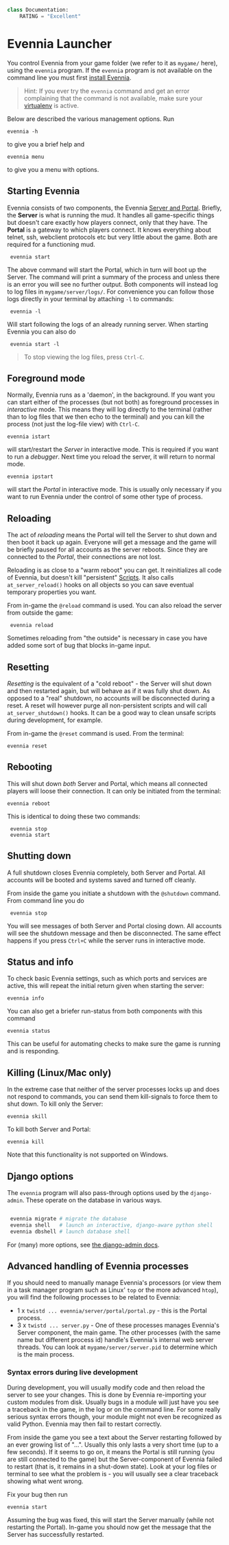 
```python
class Documentation:
    RATING = "Excellent"
```

# Evennia Launcher

You control Evennia from your game folder (we refer to it as `mygame/` here), using the `evennia` program. If the `evennia` program is not available on the command line you must first [install Evennia](../../evennia_core/setup/installation).

> Hint: If you ever try the `evennia` command and get an error complaining that the command is not available, make sure your [virtualenv](../../tutorials_and_examples/python/virtualenv) is active. 

Below are described the various management options. Run

    evennia -h

to give you a brief help and

    evennia menu

to give you a menu with options.

## Starting Evennia

Evennia consists of two components, the Evennia [Server and Portal](../../evennia_core/system/portal/portal-server-architecture).  Briefly, the  **Server** is what is running the mud. It handles all game-specific things but doesn't care exactly how players connect, only that they have. The **Portal** is a gateway to which players connect. It knows everything about telnet, ssh, webclient protocols etc but very little about the game. Both are required for a functioning mud.

     evennia start

The above command will start the Portal, which in turn will boot up the Server. The command will print a summary of the process and unless there is an error you will see no further output. Both components will instead log to log files in `mygame/server/logs/`. For convenience you can follow those logs directly in your terminal by attaching `-l` to commands:

     evennia -l

Will start following the logs of an already running server. When starting Evennia you can also do

     evennia start -l

> To stop viewing the log files, press `Ctrl-C`.

## Foreground mode

Normally, Evennia runs as a 'daemon', in the background. If you want you can start either of the processes (but not both) as foreground processes in *interactive* mode. This means they will log directly to the terminal (rather than to log files that we then echo to the terminal) and you can kill the process (not just the log-file view) with `Ctrl-C`.

    evennia istart

will start/restart the *Server* in interactive mode. This is required if you want to run a
*debugger*. Next time you reload the server, it will return to normal mode.

    evennia ipstart

will start the *Portal* in interactive mode. This is usually only necessary if you want to run
Evennia under the control of some other type of process.

## Reloading

The act of *reloading* means the Portal will tell the Server to shut down and then boot it back up again. Everyone will get a message and the game will be briefly paused for all accounts as the server reboots. Since they are connected to the *Portal*, their connections are not lost.

Reloading is as close to a "warm reboot" you can get. It reinitializes all code of Evennia, but
doesn't kill "persistent" [Scripts](../../evennia_core/system/scripts/Scripts). It also calls `at_server_reload()` hooks on all objects so you can save eventual temporary properties you want.

From in-game the `@reload` command is used. You can also reload the server from outside the game:

     evennia reload

Sometimes reloading from "the outside" is necessary in case you have added some sort of bug that blocks in-game input.

## Resetting

*Resetting* is the equivalent of a "cold reboot" - the Server will shut down and then restarted
again, but will behave as if it was fully shut down. As opposed to a "real" shutdown, no accounts will be disconnected during a reset. A reset will however purge all non-persistent scripts and will call `at_server_shutdown()` hooks. It can be a good way to clean unsafe scripts during development, for example.

From in-game the `@reset` command is used. From the terminal:

    evennia reset


## Rebooting

This will shut down *both* Server and Portal, which means all connected players will loose their connection. It can only be initiated from the terminal:

    evennia reboot

This is identical to doing these two commands:

     evennia stop
     evennia start


## Shutting down

A full shutdown closes Evennia completely, both Server and Portal. All accounts will be booted and systems saved and turned off cleanly.

From inside the game you initiate a shutdown with the `@shutdown` command.  From command line you do

     evennia stop

You will see messages of both Server and Portal closing down. All accounts will see the shutdown message and then be disconnected. The same effect happens if you press `Ctrl+C` while the server runs in interactive mode.

## Status and info

To check basic Evennia settings, such as which ports and services are active, this will repeat the initial return given when starting the server:

    evennia info

You can also get a briefer run-status from both components with this command

    evennia status

This can be useful for automating checks to make sure the game is running and is responding.


## Killing (Linux/Mac only)

In the extreme case that neither of the server processes locks up and does not respond to commands, you can send them kill-signals to force them to shut down. To kill only the Server:

    evennia skill

To kill both Server and Portal:

    evennia kill

Note that this functionality is not supported on Windows.


## Django options

The `evennia` program will also pass-through options used by the `django-admin`. These operate on the database in various ways.

```bash

 evennia migrate # migrate the database
 evennia shell   # launch an interactive, django-aware python shell
 evennia dbshell # launch database shell

```

For (many) more options, see [the django-admin docs](https://docs.djangoproject.com/en/3.0/ref/django-admin/#usage).

## Advanced handling of Evennia processes

If you should need to manually manage Evennia's processors (or view them in a task manager program such as Linux' `top` or the more advanced `htop`), you will find the following processes to be related to Evennia:

* 1 x `twistd ... evennia/server/portal/portal.py` - this is the Portal process.
* 3 x `twistd ... server.py` - One of these processes manages Evennia's Server component, the main   game. The other processes (with the same name but different process id) handle's Evennia's   internal web server threads. You can look at `mygame/server/server.pid` to determine which is the  main process.

### Syntax errors during live development

During development, you will usually modify code and then reload the server to see your changes. This is done by Evennia re-importing your custom modules from disk. Usually bugs in a module will just have you see a traceback in the game, in the log or on the command line.  For some really serious syntax errors though, your module might not even be recognized as valid Python. Evennia may then fail to restart correctly.

From inside the game you see a text about the Server restarting followed by an ever growing list of "...". Usually this only lasts a very short time (up to a few seconds). If it seems to go on, it
means the Portal is still running (you are still connected to the game) but the Server-component of Evennia failed to restart (that is, it remains in a shut-down state). Look at your log files or terminal to see what the problem is - you will usually see a clear traceback showing what went wrong.

Fix your bug then run

    evennia start

Assuming the bug was fixed, this will start the Server manually (while not restarting the Portal). In-game you should now get the message that the Server has successfully restarted.